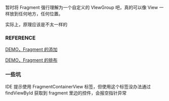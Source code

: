 



暂时将 Fragment 强行理解为一个自定义的 VIewGroup 吧，真的可以像 View 一样放到任何地方，任何位置。

实际上，原理应该是不太一样的

### REFERENCE

[DEMO，Fragment 的添加](https://blog.csdn.net/zgljl2012/article/details/47423583)

[DEMO，Fragment 的排布](https://www.cnblogs.com/qianguyihao/p/3978989.html)

### 一些坑

IDE 提示使用 FragmentContainerView 标签，但使用这个标签没办法通过 findViewById 获取到 fragment 里边的控件，会报空指针异常